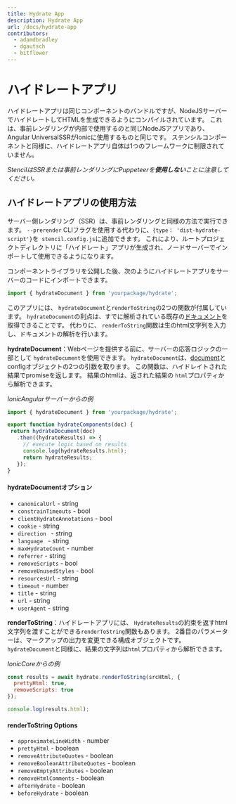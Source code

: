 ```yaml
---
title: Hydrate App
description: Hydrate App
url: /docs/hydrate-app
contributors:
  - adamdbradley
  - dgautsch
  - bitflower
---
```


# ハイドレートアプリ

ハイドレートアプリは同じコンポーネントのバンドルですが、NodeJSサーバーでハイドレートしてHTMLを生成できるようにコンパイルされています。 これは、事前レンダリングが内部で使用するのと同じNodeJSアプリであり、Angular UniversalSSRがIonicに使用するものと同じです。 ステンシルコンポーネントと同様に、ハイドレートアプリ自体は1つのフレームワークに制限されていません。

_StencilはSSRまたは事前レンダリングにPuppeteerを**使用しない**ことに注意してください。_

## ハイドレートアプリの使用方法

サーバー側レンダリング（SSR）は、事前レンダリングと同様の方法で実行できます。 `--prerender` CLIフラグを使用する代わりに、` {type： 'dist-hydrate-script'} `を` stencil.config.js`に追加できます。 これにより、ルートプロジェクトディレクトリに「ハイドレート」アプリが生成され、ノードサーバーでインポートして使用できるようになります。

コンポーネントライブラリを公開した後、次のようにハイドレートアプリをサーバーのコードにインポートできます。

```javascript
import { hydrateDocument } from 'yourpackage/hydrate';
```

このアプリには、 `hydrateDocument`と`renderToString`の2つの関数が付属しています。 `hydrateDocument`の利点は、すでに解析されている既存の[ドキュメント](https://developer.mozilla.org/en-US/docs/Web/API/HTMLDocument)を取得できることです。 代わりに、 `renderToString`関数は生のhtml文字列を入力し、ドキュメントの解析を行います。

**hydrateDocument**：Webページを提供する前に、サーバーの応答ロジックの一部として `hydrateDocument`を使用できます。 `hydrateDocument`は、[document](https://developer.mozilla.org/en-US/docs/Web/API/HTMLDocument)とconfigオブジェクトの2つの引数を取ります。 この関数は、ハイドレイトされた結果でpromiseを返します。 結果のhtmlは、返された結果の `html`プロパティから解析できます。

*IonicAngularサーバーからの例*

 ```javascript
import { hydrateDocument } from 'yourpackage/hydrate';

export function hydrateComponents(doc) {
  return hydrateDocument(doc)
    .then((hydrateResults) => {
      // execute logic based on results
      console.log(hydrateResults.html);
      return hydrateResults;
    });
}
```

#### hydrateDocumentオプション
  - `canonicalUrl` - string
  - `constrainTimeouts` - bool
  - `clientHydrateAnnotations` - bool
  - `cookie` - string
  - `direction ` - string
  - `language ` - string
  - `maxHydrateCount` - number
  - `referrer` - string
  - `removeScripts` - bool
  - `removeUnusedStyles` - bool
  - `resourcesUrl` - string
  - `timeout` - number
  - `title` - string
  - `url` - string
  - `userAgent` - string

**renderToString**：ハイドレートアプリには、 `HydrateResults`の約束を返すhtml文字列を渡すことができる`renderToString`関数もあります。 2番目のパラメーターは、マークアップの出力を変更できる構成オブジェクトです。 `hydrateDocument`と同様に、結果の文字列は`html`プロパティから解析できます。


*IonicCoreからの例*

```javascript
const results = await hydrate.renderToString(srcHtml, {
  prettyHtml: true,
  removeScripts: true
});

console.log(results.html);
```

#### renderToString Options

  - `approximateLineWidth` - number
  - `prettyHtml` - boolean
  - `removeAttributeQuotes` - boolean
  - `removeBooleanAttributeQuotes` - boolean
  - `removeEmptyAttributes` - boolean
  - `removeHtmlComments` - boolean
  - `afterHydrate` - boolean
  - `beforeHydrate` - boolean
